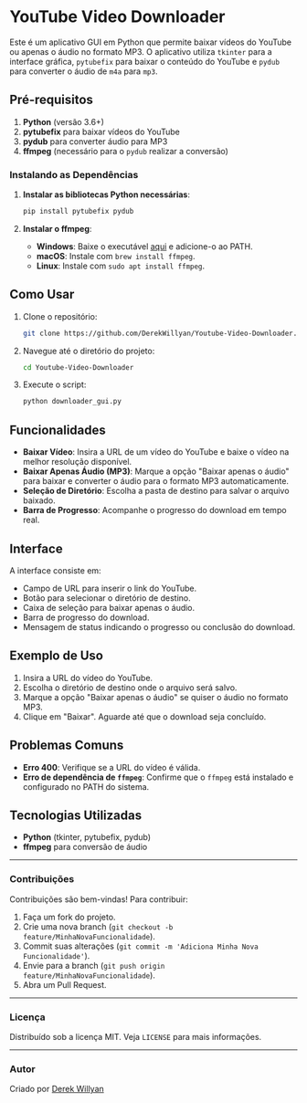 # YouTube Video Downloader

Este é um aplicativo GUI em Python que permite baixar vídeos do YouTube ou apenas o áudio no formato MP3. O aplicativo utiliza `tkinter` para a interface gráfica, `pytubefix` para baixar o conteúdo do YouTube e `pydub` para converter o áudio de `m4a` para `mp3`. 

## Pré-requisitos

1. **Python** (versão 3.6+)
2. **pytubefix** para baixar vídeos do YouTube
3. **pydub** para converter áudio para MP3
4. **ffmpeg** (necessário para o `pydub` realizar a conversão)

### Instalando as Dependências

1. **Instalar as bibliotecas Python necessárias**:
   ```bash
   pip install pytubefix pydub
   ```

2. **Instalar o ffmpeg**:
   - **Windows**: Baixe o executável [aqui](https://ffmpeg.org/download.html) e adicione-o ao PATH.
   - **macOS**: Instale com `brew install ffmpeg`.
   - **Linux**: Instale com `sudo apt install ffmpeg`.

## Como Usar

1. Clone o repositório:
   ```bash
   git clone https://github.com/DerekWillyan/Youtube-Video-Downloader.git
   ```
   
2. Navegue até o diretório do projeto:
   ```bash
   cd Youtube-Video-Downloader
   ```
   
3. Execute o script:
   ```bash
   python downloader_gui.py
   ```

## Funcionalidades

- **Baixar Vídeo**: Insira a URL de um vídeo do YouTube e baixe o vídeo na melhor resolução disponível.
- **Baixar Apenas Áudio (MP3)**: Marque a opção "Baixar apenas o áudio" para baixar e converter o áudio para o formato MP3 automaticamente.
- **Seleção de Diretório**: Escolha a pasta de destino para salvar o arquivo baixado.
- **Barra de Progresso**: Acompanhe o progresso do download em tempo real.

## Interface

A interface consiste em:
- Campo de URL para inserir o link do YouTube.
- Botão para selecionar o diretório de destino.
- Caixa de seleção para baixar apenas o áudio.
- Barra de progresso do download.
- Mensagem de status indicando o progresso ou conclusão do download.

## Exemplo de Uso

1. Insira a URL do vídeo do YouTube.
2. Escolha o diretório de destino onde o arquivo será salvo.
3. Marque a opção "Baixar apenas o áudio" se quiser o áudio no formato MP3.
4. Clique em "Baixar". Aguarde até que o download seja concluído.

## Problemas Comuns

- **Erro 400**: Verifique se a URL do vídeo é válida.
- **Erro de dependência de `ffmpeg`**: Confirme que o `ffmpeg` está instalado e configurado no PATH do sistema.

## Tecnologias Utilizadas

- **Python** (tkinter, pytubefix, pydub)
- **ffmpeg** para conversão de áudio

---

### Contribuições

Contribuições são bem-vindas! Para contribuir:

1. Faça um fork do projeto.
2. Crie uma nova branch (`git checkout -b feature/MinhaNovaFuncionalidade`).
3. Commit suas alterações (`git commit -m 'Adiciona Minha Nova Funcionalidade'`).
4. Envie para a branch (`git push origin feature/MinhaNovaFuncionalidade`).
5. Abra um Pull Request.

---

### Licença

Distribuído sob a licença MIT. Veja `LICENSE` para mais informações.

---

### Autor

Criado por [Derek Willyan](https://github.com/DerekWillyan/)
